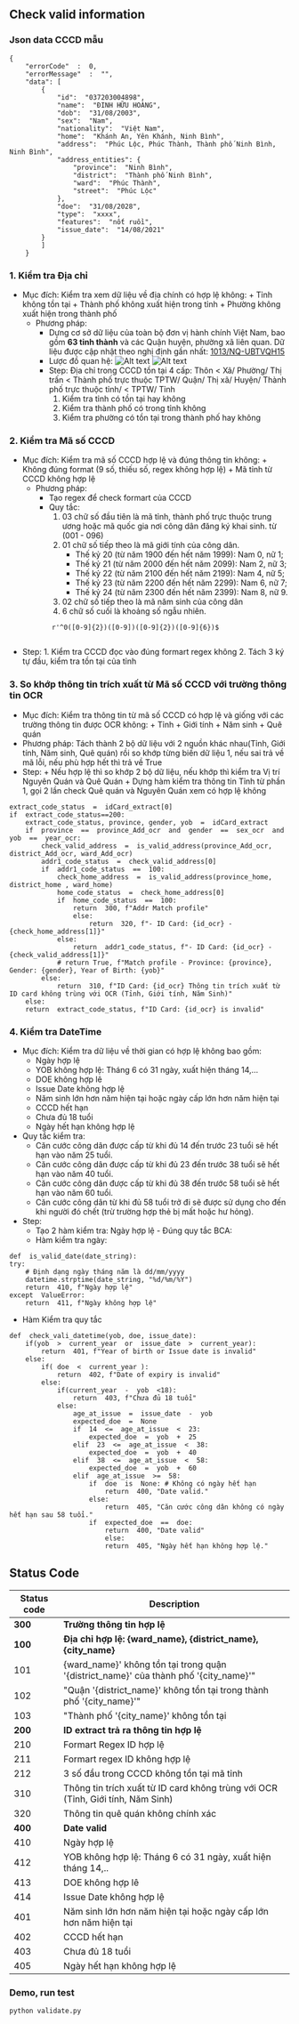 ﻿

## Check valid information
### Json data CCCD mẫu
```
{
	"errorCode"  :  0,
	"errorMessage"  :  "",
	"data": [
		{
			"id":  "037203004898",
			"name":  "ĐINH HỮU HOÀNG",
			"dob":  "31/08/2003",
			"sex":  "Nam",
			"nationality":  "Việt Nam",
			"home":  "Khánh An, Yên Khánh, Ninh Bình",
			"address":  "Phúc Lộc, Phúc Thành, Thành phố Ninh Bình, Ninh Bình",
			"address_entities": {
				"province":  "Ninh Bình",
				"district":  "Thành phố Ninh Bình",
				"ward":  "Phúc Thành",
				"street":  "Phúc Lộc"
			},
			"doe":  "31/08/2028",
			"type":  "xxxx",
			"features":  "nốt ruồi",
			"issue_date":  "14/08/2021"
		}
		]
	}
```
 ### 1. Kiểm tra Địa chỉ
- Mục đích: Kiểm tra xem dữ liệu về địa chính có hợp lệ không:
		+ Tỉnh không tồn tại
		+ Thành phố không xuất hiện trong tỉnh
		+ Phường không xuất hiện trong thành phố
	- Phương pháp:
		+ Dựng cơ sở dữ liệu của toàn bộ đơn vị hành chính Việt Nam, bao gồm **63 tỉnh thành** và các Quận huyện, phường xã liên quan.  Dữ liệu được cập nhật theo nghị định gần nhất: [1013/NQ-UBTVQH15](https://danhmuchanhchinh.gso.gov.vn/NghiDinh.aspx)
		+ Lược đồ quan hệ:
  ![Alt text](img/drawio.png)
![Alt text](img/rename.png)
		+ Step:
		Địa chỉ trong CCCD tồn tại 4 cấp: Thôn < Xã/ Phường/ Thị trấn < Thành phố trực thuộc TPTW/ Quận/ Thị xã/ Huyện/ Thành phố trực thuộc tỉnh/  <  TPTW/ Tỉnh 
			1. Kiểm tra tỉnh có tồn tại hay không
			2. Kiểm tra thành phố có trong tỉnh không
			3. Kiểm tra phường có tồn tại trong thành phố hay không
			
### 2.  Kiểm tra Mã số CCCD
- Mục đích: Kiểm tra mã số CCCD hợp lệ và đúng thông tin không:
		+ Không đúng format (9 số, thiếu số, regex không hợp lệ)
		+ Mã tỉnh từ CCCD không hợp lệ
	- Phương pháp:
		+ Tạo regex để check formart của CCCD
		+ Quy tắc:
			1. 03 chữ số đầu tiên là mã tỉnh, thành phố trực thuộc trung ương hoặc mã quốc gia nơi công dân đăng ký khai sinh. từ (001 - 096)
			2. 01 chữ số tiếp theo là mã giới tính của công dân.
				- Thế kỷ 20 (từ năm 1900 đến hết năm 1999): Nam 0, nữ 1;
				- Thế kỷ 21 (từ năm 2000 đến hết năm 2099): Nam 2, nữ 3;
				- Thế kỷ 22 (từ năm 2100 đến hết năm 2199): Nam 4, nữ 5;
				- Thế kỷ 23 (từ năm 2200 đến hết năm 2299): Nam 6, nữ 7;
				- Thế kỷ 24 (từ năm 2300 đến hết năm 2399): Nam 8, nữ 9.
			3. 02 chữ số tiếp theo là mã năm sinh của công dân
			4. 6 chữ số cuối là khoảng số ngẫu nhiên.
		```
			r'^0([0-9]{2})([0-9])([0-9]{2})([0-9]{6})$
	```
- Step:
			1. Kiểm tra CCCD đọc vào đúng formart regex không
			2. Tách 3 ký tự đầu, kiểm tra tồn tại của tỉnh


### 3.  So khớp thông tin trích xuất từ Mã số CCCD với trường thông tin OCR
- Mục đích: Kiểm tra thông tin từ mã số CCCD có hợp lệ và giống với các trường thông tin được OCR không:
		+ Tỉnh
		+ Giới tính
		+ Năm sinh
		+ Quê quán
- Phương pháp: Tách thành 2 bộ dữ liệu với 2 nguồn khác nhau(Tỉnh, Giới tính, Năm sinh, Quê quán) rồi so khớp từng biến dữ liệu 1, nếu sai trả về mã lỗi, nếu phù hợp hết thì trả về True
- Step:
		+ Nếu hợp lệ thì so khớp 2 bộ dữ liệu, nếu khớp thì kiểm tra Vị trí Nguyên Quán và Quê Quán
		+ Dựng hàm kiểm tra thông tin Tỉnh từ phần 1, gọi 2 lần check Quê quán và Nguyên Quán xem có hợp lệ không
```
extract_code_status  =  idCard_extract[0]
if  extract_code_status==200:
	extract_code_status, province, gender, yob  =  idCard_extract
	if  province  ==  province_Add_ocr  and  gender  ==  sex_ocr  and  yob  ==  year_ocr:
		check_valid_address  =  is_valid_address(province_Add_ocr, district_Add_ocr, ward_Add_ocr)
		addr1_code_status  =  check_valid_address[0]
		if  addr1_code_status  ==  100:
			check_home_address  =  is_valid_address(province_home, district_home , ward_home)
			home_code_status  =  check_home_address[0]
			if  home_code_status  ==  100:
				return  300, f"Addr Match profile"
				else:
					return  320, f"- ID Card: {id_ocr} - {check_home_address[1]}"
			else:
				return  addr1_code_status, f"- ID Card: {id_ocr} - {check_valid_address[1]}"
			# return True, f"Match profile - Province: {province}, Gender: {gender}, Year of Birth: {yob}"
		else:
			return  310, f"ID Card: {id_ocr} Thông tin trích xuất từ ID card không trùng với OCR (Tỉnh, Giới tính, Năm Sinh)"
	else:
	return  extract_code_status, f"ID Card: {id_ocr} is invalid"
```
	
 ### 4. Kiểm tra DateTime
- Mục đích: Kiểm tra dữ liệu về thời gian có hợp lệ không bao gồm:
	+ Ngày hợp lệ
	+ YOB không hợp lệ: Tháng 6 có 31 ngày, xuất hiện tháng 14,…
	+ DOE không hợp lê
	+ Issue Date không hợp lệ
	+ Năm sinh lớn hơn năm hiện tại hoặc ngày cấp lớn hơn năm hiện tại
	+ CCCD hết hạn
	+ Chưa đủ 18 tuổi
	+ Ngày hết hạn không hợp lệ
- Quy tắc kiểm tra:
	+ Căn cước công dân được cấp từ khi đủ 14 đến trước 23 tuổi sẽ hết hạn vào năm 25 tuổi. 
	+ Căn cước công dân được cấp từ khi đủ 23 đến trước 38 tuổi sẽ hết hạn vào năm 40 tuổi. 
	+ Căn cước công dân được cấp từ khi đủ 38 đến trước 58 tuổi sẽ hết hạn vào năm 60 tuổi.
	+ Căn cước công dân từ khi đủ 58 tuổi trở đi sẽ được sử dụng cho đến khi người đó chết (trừ trường hợp thẻ bị mất hoặc hư hỏng).
- Step:
	+ Tạo 2 hàm kiểm tra: Ngày hợp lệ - Đúng quy tắc BCA:
	+ Hàm kiểm tra ngày:
```
def  is_valid_date(date_string):
try:
	# Định dạng ngày tháng năm là dd/mm/yyyy
	datetime.strptime(date_string, "%d/%m/%Y")
	return  410, f"Ngày hợp lệ"
except  ValueError:
	return  411, f"Ngày không hợp lệ"
```
+ Hàm Kiểm tra quy tắc
```
def  check_vali_datetime(yob, doe, issue_date):
	if(yob  >  current_year  or  issue_date  >  current_year):
		return  401, f"Year of birth or Issue date is invalid"
	else:
		if( doe  <  current_year ):
			return  402, f"Date of expiry is invalid"
		else:
			if(current_year  -  yob  <18):
				return  403, f"Chưa đủ 18 tuổi"
			else:
				age_at_issue  =  issue_date  -  yob
				expected_doe  =  None
				if  14  <=  age_at_issue  <  23:
					expected_doe  =  yob  +  25
				elif  23  <=  age_at_issue  <  38:
					expected_doe  =  yob  +  40
				elif  38  <=  age_at_issue  <  58:
					expected_doe  =  yob  +  60
				elif  age_at_issue  >=  58:
					if  doe  is  None: # Không có ngày hết hạn
						return  400, "Date valid."
					else:
						return  405, "Căn cước công dân không có ngày hết hạn sau 58 tuổi."
					if  expected_doe  ==  doe:
						return  400, "Date valid"
						else:
						return  405, "Ngày hết hạn không hợp lệ."
```
		
## Status Code
|Status code|Description|
|----------------|-------------------------------|
|**300**| **Trường thông tin hợp lệ**|
|**100**|**Địa chỉ hợp lệ: {ward_name}, {district_name}, {city_name}**|
|101|{ward_name}' không tồn tại trong quận '{district_name}' của thành phố '{city_name}'"            |
|102|"Quận '{district_name}' không tồn tại trong thành phố '{city_name}'"|
|103|"Thành phố '{city_name}' không tồn tại|
|**200**|**ID extract trả ra thông tin hợp lệ**|
|210|Formart Regex ID hợp lệ|
|211|Formart regex ID không hợp lệ|
|212|3 số đầu trong CCCD không tồn tại mã tỉnh|
|310|Thông tin trích xuất từ ID card không trùng với OCR (Tỉnh, Giới tính, Năm Sinh)|
|320|Thông tin quê quán không chính xác|
|**400**|**Date valid**|
|410|Ngày hợp lệ|
|412|YOB không hợp lệ: Tháng 6 có 31 ngày, xuất hiện tháng 14,..|
|413|DOE không hợp lê|
|414|Issue Date không hợp lệ|
|401| Năm sinh lớn hơn năm hiện tại hoặc ngày cấp lớn hơn năm hiện tại|
|402|CCCD hết hạn|
|403|Chưa đủ 18 tuổi|
|405|Ngày hết hạn không hợp lệ|

### Demo, run test
```
python validate.py
```
